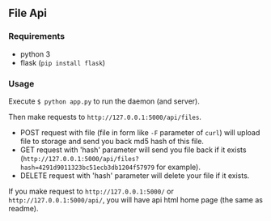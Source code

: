 ## File Api

### Requirements

*   python 3
*   flask (`pip install flask`)

### Usage

Execute `$ python app.py` to run the daemon (and server).

Then make requests to `http://127.0.0.1:5000/api/files`.

* POST request with file (file in form like `-F` parameter of `curl`) will upload file to storage and send you back md5 hash of this file.
* GET request with 'hash' parameter will send you file back if it exists (`http://127.0.0.1:5000/api/files?hash=4291d9011323bc51ecb3db1204f57979` for example).
* DELETE request with 'hash' parameter will delete your file if it exists.

If you make request to `http://127.0.0.1:5000/` or `http://127.0.0.1:5000/api/`, you will have api html home page (the same as readme).
